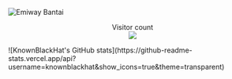 ![Emiway Bantai](https://openseauserdata.com/files/2ef12599f5e22254e7ff4f89c3af163a.jpg)
<p align="center"> 
  Visitor count<br>
  <img src="https://profile-counter.glitch.me/knownblackhat/count.svg" />
</p>
![KnownBlackHat's GitHub stats](https://github-readme-stats.vercel.app/api?username=knownblackhat&show_icons=true&theme=transparent)
